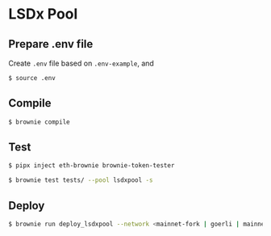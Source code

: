 # LSDx Pool

## Prepare .env file

Create `.env` file based on `.env-example`, and 

```sh
$ source .env
```

## Compile

```sh
$ brownie compile
```

## Test

```sh
$ pipx inject eth-brownie brownie-token-tester

$ brownie test tests/ --pool lsdxpool -s
```

## Deploy

```sh
$ brownie run deploy_lsdxpool --network <mainnet-fork | goerli | mainnet>
```